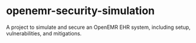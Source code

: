# openemr-security-simulation
A project to simulate and secure an OpenEMR EHR system, including setup, vulnerabilities, and mitigations.
